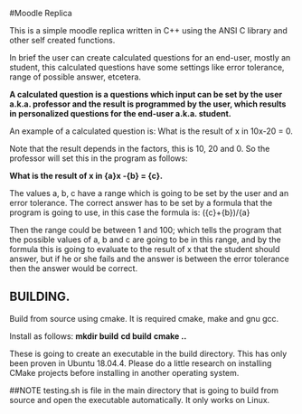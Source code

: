 #Moodle Replica

This is a simple moodle replica written in C++ using the ANSI C library and other self created functions.

In brief the user can create calculated questions for an end-user, mostly an student, this calculated questions have some settings like error tolerance, range of possible answer, etcetera.

**A calculated question is a questions which input can be set by the user a.k.a. professor and the result is programmed by the user, which results in personalized questions for the end-user a.k.a. student.**

An example of a calculated question is:
What is the result of x in 10x-20 = 0.

Note that the result depends in the factors, this is 10, 20 and 0.
So the professor will set this in the program as follows:

**What is the result of x in {a}x -{b} = {c}.**

The values a, b, c have a range which is going to be set by the user and an error tolerance. The correct answer has to be set by a formula that the program is going to use, in this case the formula is:
({c}+{b})/{a}

Then the range could be between 1 and 100; which tells the program that the possible values of a, b and c are going to be in this range, and by the formula this is going to evaluate to the result of x that the student should answer, but if he or she fails and the answer is between the error tolerance then the answer would be correct.

## BUILDING.
Build from source using cmake.
It is required cmake, make and gnu gcc.

Install as follows:
**mkdir build**
**cd build**
**cmake ..**

These is going to create an executable in the build directory.
This has only been proven in Ubuntu 18.04.4.
Please do a little research on installing CMake projects before installing in another operating system.

##NOTE
testing.sh is file in the main directory that is going to build from source and open the executable automatically. It only works on Linux.
